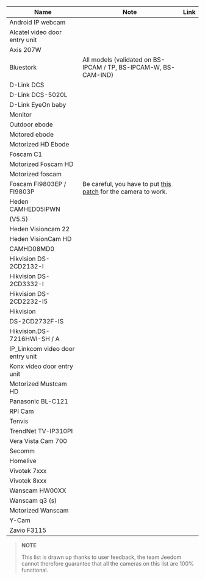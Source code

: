 | Name                     | Note                | Link                     |
|-------------------------|-------------------------|--------------------------|
| Android IP webcam       |                         |                          |
| Alcatel video door entry unit   |                         |                          |
| Axis 207W               |                         |                          |
| Bluestork               | All models (validated on BS-IPCAM / TP, BS-IPCAM-W, BS-CAM-IND) |                          |
| D-Link DCS              |                         |                          |
| D-Link DCS-5020L        |                         |                          |
| D-Link EyeOn baby       |                         |                          |
| Monitor                 |                         |                          |
| Outdoor ebode        |                         |                          |
| Motored ebode          |                         |                          |
| Motorized HD Ebode      |                         |                          |
| Foscam C1               |                         |                          |
| Motorized Foscam HD     |                         |                          |
| Motorized foscam        |                         |                          |
| Foscam FI9803EP / FI9803P | Be careful, you have to put [this patch](:https://drive.google.com/file/d/0B9gdDNCtvjAITEs0UjduRV9zSG8/view?usp=sharing) for the camera to work.
| Heden CAMHED05IPWN      |                         |                          |
| (V5.5)                  |                         |                          |
| Heden Visioncam 22      |                         |                          |
| Heden VisionCam HD      |                         |                          |
| CAMHD08MD0              |                         |                          |
| Hikvision DS-2CD2132-I  |                         |                          |
| Hikvision DS-2CD3332-I  |                         |                          |
| Hikvision DS-2CD2232-I5 |                         |                          |
| Hikvision               |                         |                          |
| DS-2CD2732F-IS          |                         |                          |
| Hikvision.DS-7216HWI-SH / A |                         |                          |
| IP\_Linkcom video door entry unit |                         |                          |
| Konx video door entry unit      |                         |                          |
| Motorized Mustcam HD    |                         |                          |
| Panasonic BL-C121       |                         |                          |
| RPI Cam                 |                         |                          |
| Tenvis                  |                         |                          |
| TrendNet TV-IP310PI     |                         |                          |
| Vera Vista Cam 700      |                         |                          |
| Secomm                  |                         |                          |
| Homelive                |                         |                          |
| Vivotek 7xxx            |                         |                          |
| Vivotek 8xxx            |                         |                          |
| Wanscam HW00XX          |                         |                          |
| Wanscam q3 (s)           |                         |                          |
| Motorized Wanscam       |                         |                          |
| Y-Cam                   |                         |                          |
| Zavio F3115             |                         |                          |

> **NOTE**
>
> This list is drawn up thanks to user feedback, the team
> Jeedom cannot therefore guarantee that all the cameras on this list
> are 100% functional.
